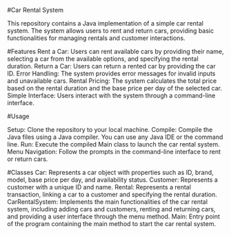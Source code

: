 #Car Rental System

This repository contains a Java implementation of a simple car rental system. The system allows users to rent and return cars, providing basic functionalities for managing rentals and customer interactions.

#Features
Rent a Car: Users can rent available cars by providing their name, selecting a car from the available options, and specifying the rental duration.
Return a Car: Users can return a rented car by providing the car ID.
Error Handling: The system provides error messages for invalid inputs and unavailable cars.
Rental Pricing: The system calculates the total price based on the rental duration and the base price per day of the selected car.
Simple Interface: Users interact with the system through a command-line interface.

#Usage

Setup: Clone the repository to your local machine.
Compile: Compile the Java files using a Java compiler. You can use any Java IDE or the command line.
Run: Execute the compiled Main class to launch the car rental system.
Menu Navigation: Follow the prompts in the command-line interface to rent or return cars.

#Classes
Car: Represents a car object with properties such as ID, brand, model, base price per day, and availability status.
Customer: Represents a customer with a unique ID and name.
Rental: Represents a rental transaction, linking a car to a customer and specifying the rental duration.
CarRentalSystem: Implements the main functionalities of the car rental system, including adding cars and customers, renting and returning cars, and providing a user interface through the menu method.
Main: Entry point of the program containing the main method to start the car rental system.
